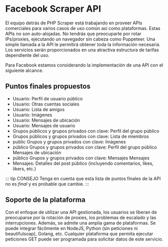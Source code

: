 # Facebook Scraper API

El equipo detrás de PHP Scraper está trabajando en proveer APIs comerciales para varios casos de uso común así como plataformas. Estas APIs no son auto-alojadas. No tendrás que preocuparte por rotar IPs/proxies, ejecutando un navegador sin cabeza como Puppeteer. Una simple llamada a la API le permitirá obtener toda la información necesaria. Los servicios serán proporcionados en una atractiva estructura de tarifas dependiente del uso.

Para Facebook estamos considerando la implementación de una API con el siguiente alcance.

## Puntos finales propuestos

- Usuario: Perfil de usuario público
- Usuario: Otras cuentas sociales
- Usuario: Lista de amigos
- Usuario: Imágenes
- Usuario: Mensajes de ubicación
- Usuario: Mensajes de usuario
- Grupos públicos y grupos privados con clave: Perfil del grupo público
- Grupos públicos y grupos privados con clave: Lista de miembros
- public Grupos y grupos privados con clave: Imágenes
- público Grupos y grupos privados con clave: Perfil del grupo público Mensajes de ubicación
- público Grupos y grupos privados con clave: Mensajes Mensajes
- Mensajes: Detalles del post público (incluyendo comentarios, likes, likers, etc.)

::: tip CONSEJO
Tenga en cuenta que esta lista de puntos finales de la API no es *final* y es probable que cambie.
:::

## Soporte de la plataforma

Con el enfoque de utilizar una API gestionada, los usuarios se liberan de preocuparse por la rotación de proxies, los problemas de escalado y las interrupciones. Además, se admite una amplia gama de plataformas. Se puede integrar fácilmente en NodeJS, Python (sin peticiones ni beautifulsoap), Golang, etc. Cualquier plataforma que permita ejecutar peticiones GET puede ser programada para solicitar datos de este servicio.
